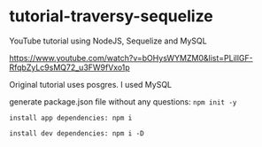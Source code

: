 # tutorial-traversy-sequelize
YouTube tutorial using NodeJS, Sequelize and MySQL

https://www.youtube.com/watch?v=bOHysWYMZM0&list=PLillGF-RfqbZyLc9sMQ72_u3FW9fVxo1p

Original tutorial uses posgres. I used MySQL



generate package.json file without any questions:
`npm init -y`

`install app dependencies: npm i`

`install dev dependencies: npm i -D` 
